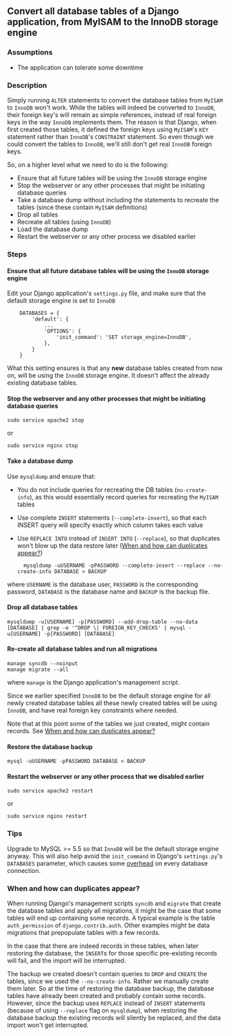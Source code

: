 ## Convert all database tables of a Django application, from MyISAM to the InnoDB storage engine

### Assumptions

* The application can tolerate some downtime

### Description   
Simply running ``ALTER`` statements to convert the database tables from ``MyISAM`` to ``InnoDB`` won't work. While the tables will indeed be converted to ``InnoDB``, their foreign key's will remain as simple references, instead of real foreign keys in the way ``InnoDB`` implements them. The reason is that Django, when first created those tables, it defined the foreign keys using ``MyISAM``'s ``KEY`` statement rather than ``InnoDB``'s ``CONSTRAINT`` statement. So even though we could convert the tables to ``InnoDB``, we'll still don't get real ``InnoDB`` foreign keys.

So, on a higher level what we need to do is the following:

* Ensure that all future tables will be using the ``InnoDB`` storage engine
* Stop the webserver or any other processes that might be initiating database queries    
* Take a database dump without including the statements to recreate the tables (since these contain ``MyISAM`` definitions)
* Drop all tables
* Recreate all tables (using ``InnoDB``)
* Load the database dump
* Restart the webserver or any other process we disabled earlier    

### Steps

#### Ensure that all future database tables will be using the ``InnoDB`` storage engine
  
  Edit your Django application's ``settings.py`` file, and make sure that the default storage engine is set to ``InnoDB``

        DATABASES = {
            'default': {
                ...
                'OPTIONS': {
                    'init_command': 'SET storage_engine=InnoDB',
                }, 
            }        
        }        

  What this setting ensures is that any **new** database tables created from now on, will be using the ``InnoDB`` storage engine. It doesn't affect the already existing database tables. 

#### Stop the webserver and any other processes that might be initiating database queries  

    sudo service apache2 stop

or

    sudo service nginx stop

#### Take a database dump

Use ``mysqldump`` and ensure that:

* You do not include queries for recreating the DB tables (``no-create-info``), as this would essentially record queries for recreating the ``MyISAM`` tables
* Use complete ``INSERT`` statements (``--complete-insert``), so that each INSERT query will specify exactly which column takes each value
* Use ``REPLACE INTO`` instead of ``INSERT INTO`` (``--replace``), so that duplicates won't blow up the data restore later ([When and how can duplicates appear?](#When-and-how-can-duplicates-appear?))
   
        mysqldump -uUSERNAME -pPASSWORD --complete-insert --replace --no-create-info DATABASE > BACKUP

where ``USERNAME`` is the database user, ``PASSWORD`` is the corresponding password, ``DATABASE`` is the database name and ``BACKUP`` is the backup file.

#### Drop all database tables

    mysqldump -u[USERNAME] -p[PASSWORD] --add-drop-table --no-data [DATABASE] | grep -e '^DROP \| FOREIGN_KEY_CHECKS' | mysql -u[USERNAME] -p[PASSWORD] [DATABASE]

#### Re-create all database tables and run all migrations
    
    manage syncdb --noinput
    manage migrate --all

where ``manage`` is the Django application's management script.

Since we earlier specified ``InnoDB`` to be the default storage engine for all newly created database tables all these newly created tables will be using ``InnoDB``, and have real foreign key constraints where needed.

Note that at this point some of the tables we just created, might contain records. See [When and how can duplicates appear?](#When-and-how-can-duplicates-appear?)

#### Restore the database backup
  
    mysql -uUSERNAME -pPASSWORD DATABASE < BACKUP

#### Restart the webserver or any other process that we disabled earlier

    sudo service apache2 restart

or

    sudo service nginx restart

### Tips
    
Upgrade to MySQL >= 5.5 so that ``InnoDB`` will be the default storage engine anyway. This will also help avoid the ``init_command`` in Django's ``settings.py``'s ``DATABASES`` parameter, which causes some [overhead](https://docs.djangoproject.com/en/1.8/ref/databases/#creating-your-tables) on every database connection.
 
### When and how can duplicates appear?

When running Django's management scripts ``syncdb`` and ``migrate`` that create the database tables and apply all migrations, it might be the case that some tables will end up containing some records. A typical example is the table ``auth_permission`` of ``django.contrib.auth``. Other examples might be data migrations that prepopulate tables with a few records.

In the case that there are indeed records in these tables, when later restoring the database, the ``INSERT``s for those specific pre-existing records will fail, and the import will be interrupted. 

The backup we created doesn't contain queries to ``DROP`` and ``CREATE`` the tables, since we used the ``--no-create-info``. Rather we manually create them later. So at the time of restoring the database backup, the database tables have already been created and probably contain some records. However, since the backup uses ``REPLACE`` instead of ``INSERT`` statements (because of using ``--replace`` flag on ``mysqldump``), when restoring the database backup the existing records will silently be replaced, and the data import won't get interrupted.

